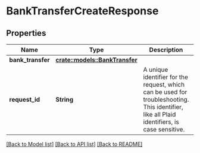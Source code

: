 # BankTransferCreateResponse

## Properties

Name | Type | Description | Notes
------------ | ------------- | ------------- | -------------
**bank_transfer** | [**crate::models::BankTransfer**](BankTransfer.md) |  | 
**request_id** | **String** | A unique identifier for the request, which can be used for troubleshooting. This identifier, like all Plaid identifiers, is case sensitive. | 

[[Back to Model list]](../README.md#documentation-for-models) [[Back to API list]](../README.md#documentation-for-api-endpoints) [[Back to README]](../README.md)


